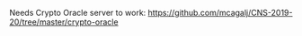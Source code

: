 Needs Crypto Oracle server to work:
https://github.com/mcagalj/CNS-2019-20/tree/master/crypto-oracle
